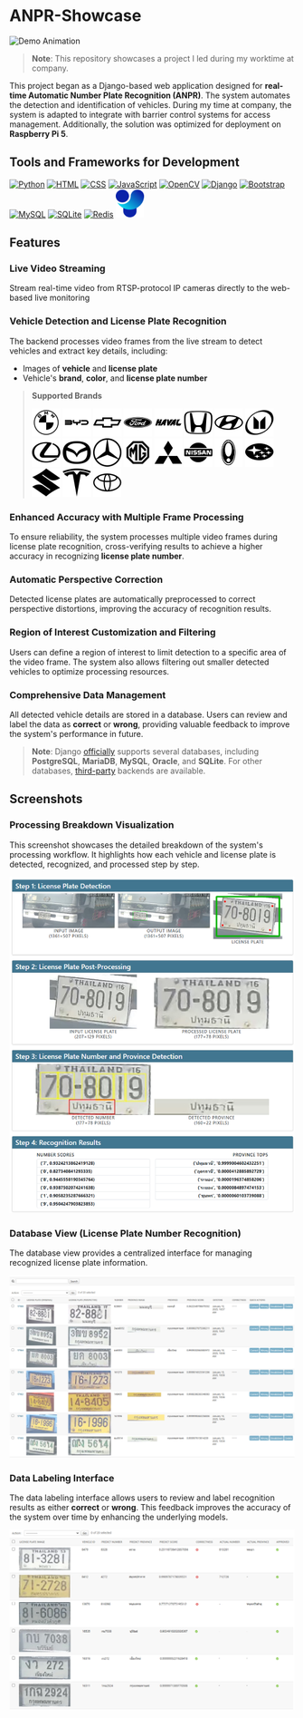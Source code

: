 # ANPR-Showcase

![Demo Animation](documents/images/demo.gif)

> **Note**: This repository showcases a project I led during my worktime at company.

This project began as a Django-based web application designed for **real-time Automatic Number Plate Recognition (ANPR)**. The system automates the detection and identification of vehicles. During my time at company, the system is adapted to integrate with barrier control systems for access management. Additionally, the solution was optimized for deployment on **Raspberry Pi 5**.

## Tools and Frameworks for Development
<p>
<a href="https://www.python.org/" title="Python"><img src="https://api.iconify.design/logos:python.svg" alt="Python" width="50" height="50"/></a>
<a href="https://www.w3schools.com/html/" title="HTML"><img src="https://api.iconify.design/logos:html-5.svg" alt="HTML" width="50" height="50"/></a>
<a href="https://www.w3schools.com/css/" title="CSS"><img src="https://api.iconify.design/logos:css-3.svg" alt="CSS" width="50" height="50"/></a>
<a href="https://www.w3schools.com/js/" title="JavaScript"><img src="https://api.iconify.design/skill-icons:javascript.svg" alt="JavaScript" width="50" height="50"/></a>
<a href="https://opencv.org/" title="OpenCV"><img src="https://api.iconify.design/logos:opencv.svg" alt="OpenCV" width="50" height="50"/></a>
<a href="https://www.djangoproject.com/" title="Django"><img src="https://api.iconify.design/skill-icons:django.svg" alt="Django" width="50" height="50"/></a>
<a href="https://getbootstrap.com/" title="Bootstrap"><img src="https://api.iconify.design/logos:bootstrap.svg" alt="Bootstrap" width="50" height="50"/></a>
<a href="https://www.mysql.com/" title="MySQL"><img src="https://api.iconify.design/logos:mysql.svg" alt="MySQL" width="50" height="50"/></a>
<a href="https://www.sqlite.org/" title="SQLite"><img src="https://api.iconify.design/logos:sqlite.svg" alt="SQLite" width="50" height="50"/></a>
<a href="https://redis.io/" title="Redis"><img src="https://api.iconify.design/skill-icons:redis-light.svg" alt="Redis" width="50" height="50"/></a>
<a href="https://docs.ultralytics.com/" title="Ultralytics"><img src="documents/images/ultralytics.svg" alt="Ultralytics" width="50" height="50"/></a>
</p>

## Features

### **Live Video Streaming**
Stream real-time video from RTSP-protocol IP cameras directly to the web-based live monitoring

### **Vehicle Detection and License Plate Recognition**
The backend processes video frames from the live stream to detect vehicles and extract key details, including:

- Images of **vehicle** and **license plate**
- Vehicle's **brand**, **color**, and **license plate number**

> **Supported Brands**
    <p>
    <img src="documents\car_logo\BMW.svg" alt="BMW" width="50" height="50"/>
    <img src="documents\car_logo\BYD.svg" alt="BYD" width="50" height="50"/>
    <img src="documents\car_logo\Chevrolet.svg" alt="Chevrolet" width="50" height="50"/>
    <img src="documents\car_logo\Ford.svg" alt="Ford" width="50" height="50"/>
    <img src="documents\car_logo\Haval.svg" alt="Haval" width="50" height="50"/>
    <img src="documents\car_logo\Honda.svg" alt="Honda" width="50" height="50"/>
    <img src="documents\car_logo\Hyundai.svg" alt="Hyundai" width="50" height="50"/>
    <img src="documents\car_logo\Isuzu.svg" alt="Isuzu" width="50" height="50"/>
    <img src="documents\car_logo\Lexus.svg" alt="Lexus" width="50" height="50"/>
    <img src="documents\car_logo\Mazda.svg" alt="Mazda" width="50" height="50"/>
    <img src="documents\car_logo\Mercedes Benz.svg" alt="Mercedes Benz" width="50" height="50"/>
    <img src="documents\car_logo\MG.svg" alt="MG" width="50" height="50"/>
    <img src="documents\car_logo\Mitsubishi.svg" alt="Mitsubishi" width="50" height="50"/>
    <img src="documents\car_logo\Nissan.svg" alt="Nissan" width="50" height="50"/>
    <img src="documents\car_logo\ORA.svg" alt="ORA" width="50" height="50"/>
    <img src="documents\car_logo\Subaru.svg" alt="Subaru" width="50" height="50"/>
    <img src="documents\car_logo\Suzuki.svg" alt="Suzuki" width="50" height="50"/>
    <img src="documents\car_logo\Tesla.svg" alt="Tesla" width="50" height="50"/>
    <img src="documents\car_logo\Toyota.svg" alt="Toyota" width="50" height="50"/>
    <p>

### **Enhanced Accuracy with Multiple Frame Processing**
To ensure reliability, the system processes multiple video frames during license plate recognition, cross-verifying results to achieve a higher accuracy in recognizing **license plate number**.

### **Automatic Perspective Correction**
Detected license plates are automatically preprocessed to correct perspective distortions, improving the accuracy of recognition results.

### **Region of Interest Customization and Filtering**
Users can define a region of interest to limit detection to a specific area of the video frame. The system also allows filtering out smaller detected vehicles to optimize processing resources.

### Comprehensive Data Management
All detected vehicle details are stored in a database. Users can review and label the data as **correct** or **wrong**, providing valuable feedback to improve the system's performance in future.

> **Note**: Django [officially](https://docs.djangoproject.com/en/5.1/ref/databases/) supports several databases, including **PostgreSQL**, **MariaDB**, **MySQL**, **Oracle**, and **SQLite**. For other databases, [third-party](https://docs.djangoproject.com/en/5.1/ref/databases/#third-party-notes) backends are available.

## Screenshots

### **Processing Breakdown Visualization**

This screenshot showcases the detailed breakdown of the system's processing workflow. It highlights how each vehicle and license plate is detected, recognized, and processed step by step.

![Processing Breakdown](documents/images/Breakdown.png)

### **Database View (License Plate Number Recognition)**

The database view provides a centralized interface for managing recognized license plate information.

![Database View](documents/images/Database.png)

### **Data Labeling Interface**

The data labeling interface allows users to review and label recognition results as either **correct** or **wrong**. This feedback improves the accuracy of the system over time by enhancing the underlying models.

![Data Labeling](documents/images/Labeling.png)
